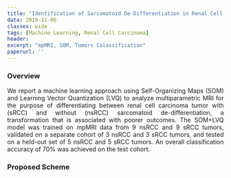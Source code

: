 ```yaml
---
title: "Identification of Sarcomatoid De-Differentiation in Renal Cell Carcinoma by Machine Learning on Multiparametric MRI"
data: 2019-11-06
classes: wide
tags: [Machine Learning, Renal Cell Carcinoma]
header:
excerpt: "mpMRI, SOM, Tumors Calassification"
paperurl: ''
---
```

### Overview

<div style="text-align: justify"> We report a machine learning approach using Self-Organizing Maps (SOM) and Learning Vector Quantization (LVQ) to analyze multiparametric
MRI for the purpose of differentiating between renal cell carcinoma tumor with (sRCC) and without (nsRCC) sarcomatoid de-differentiation, a transformation that is associated with poorer outcomes. The SOM+LVQ model was trained on mpMRI data from 9 nsRCC and 9 sRCC tumors, validated on a separate cohort of 3 nsRCC and 3 sRCC tumors, and tested on a held-out set of 5 nsRCC and 5 sRCC tumors. An overall classification accuracy of 70% was achieved on the test cohort. </div>

### Proposed Scheme
